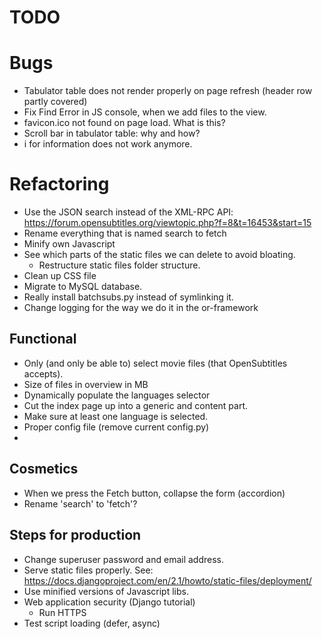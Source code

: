 # TODO

# Bugs

* Tabulator table does not render properly on page refresh (header row partly covered)
* Fix Find Error in JS console, when we add files to the view.
* favicon.ico not found on page load. What is this?
* Scroll bar in tabulator table: why and how?
* i for information does not work anymore.

# Refactoring

* Use the JSON search instead of the XML-RPC API: https://forum.opensubtitles.org/viewtopic.php?f=8&t=16453&start=15
* Rename everything that is named search to fetch
* Minify own Javascript
* See which parts of the static files we can delete to avoid bloating.
    * Restructure static files folder structure.
* Clean up CSS file
* Migrate to MySQL database.
* Really install batchsubs.py instead of symlinking it.
* Change logging for the way we do it in the or-framework

## Functional

* Only (and only be able to) select movie files (that OpenSubtitles accepts).
* Size of files in overview in MB
* Dynamically populate the languages selector
* Cut the index page up into a generic and content part.
* Make sure at least one language is selected.
* Proper config file (remove current config.py)
* 

## Cosmetics

* When we press the Fetch button, collapse the form (accordion)
* Rename 'search' to 'fetch'?

## Steps for production

* Change superuser password and email address.
* Serve static files properly. See: https://docs.djangoproject.com/en/2.1/howto/static-files/deployment/
* Use minified versions of Javascript libs.
* Web application security (Django tutorial)
    * Run HTTPS
* Test script loading (defer, async)